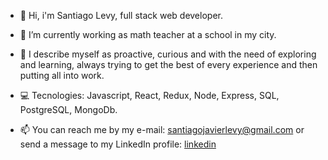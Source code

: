 <!-- **Kosovomba/Kosovomba** is a ✨ _special_ ✨ repository because its `README.md` (this file) appears on your GitHub profile. -->

- 👋 Hi, i'm Santiago Levy, full stack web developer. 

- 🔭 I’m currently working as math teacher at a school in my city.

- 🌱 I describe myself as proactive, curious and with the need of exploring and learning, always trying to get the best of every experience and then putting all into work.

- 💻 Tecnologies: Javascript, React, Redux, Node, Express, SQL, PostgreSQL, MongoDb.

- 📫 You can reach me by my e-mail: santiagojavierlevy@gmail.com or send a message to my LinkedIn profile: [linkedin](https://www.linkedin.com/in/santiago-levy-747bb724b/)

<!-- - 💻 [Portfolio](https://escribirportfolio.vercel.app/) -->
